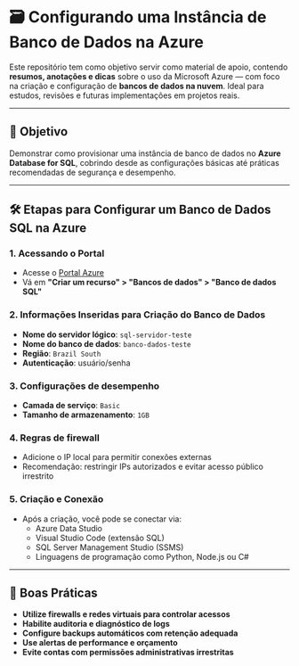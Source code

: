 # 🗃️ Configurando uma Instância de Banco de Dados na Azure

Este repositório tem como objetivo servir como material de apoio, contendo **resumos, anotações e dicas** sobre o uso da Microsoft Azure — com foco na criação e configuração de **bancos de dados na nuvem**. Ideal para estudos, revisões e futuras implementações em projetos reais.

---

## 🎯 Objetivo

Demonstrar como provisionar uma instância de banco de dados no **Azure Database for SQL**, cobrindo desde as configurações básicas até práticas recomendadas de segurança e desempenho.

---

## 🛠️ Etapas para Configurar um Banco de Dados SQL na Azure

### 1. Acessando o Portal
- Acesse o [Portal Azure](https://portal.azure.com)
- Vá em **"Criar um recurso" > "Bancos de dados" > "Banco de dados SQL"**

### 2. Informações Inseridas para Criação do Banco de Dados
- **Nome do servidor lógico**: `sql-servidor-teste`
- **Nome do banco de dados**: `banco-dados-teste`
- **Região**: `Brazil South`
- **Autenticação**: usuário/senha

### 3. Configurações de desempenho
- **Camada de serviço**: `Basic`
- **Tamanho de armazenamento**: `1GB`

### 4. Regras de firewall
- Adicione o IP local para permitir conexões externas
- Recomendação: restringir IPs autorizados e evitar acesso público irrestrito

### 5. Criação e Conexão
- Após a criação, você pode se conectar via:
  - Azure Data Studio
  - Visual Studio Code (extensão SQL)
  - SQL Server Management Studio (SSMS)
  - Linguagens de programação como Python, Node.js ou C#

---

## 🔐 Boas Práticas

- **Utilize firewalls e redes virtuais para controlar acessos**
- **Habilite auditoria e diagnóstico de logs**
- **Configure backups automáticos com retenção adequada**
- **Use alertas de performance e orçamento**
- **Evite contas com permissões administrativas irrestritas**
